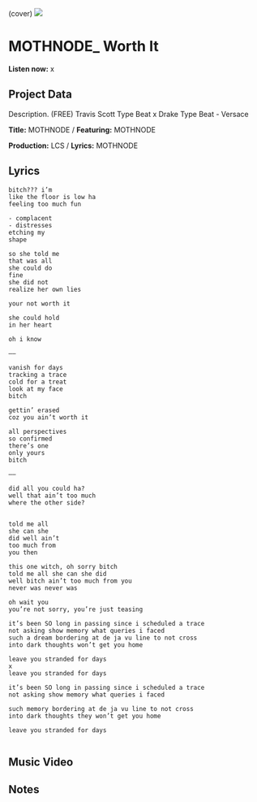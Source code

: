 (cover) ![](57175019_319474918741616_8502199518755923887_n.jpg)

# MOTHNODE_ Worth It

**Listen now:** x

## Project Data

Description.
(FREE) Travis Scott Type Beat x Drake Type Beat - Versace

**Title:** MOTHNODE / **Featuring:** MOTHNODE

**Production:** LCS / **Lyrics:** MOTHNODE

## Lyrics

```
bitch??? i’m
like the floor is low ha
feeling too much fun

- complacent
- distresses
etching my 
shape

so she told me 
that was all
she could do
fine 
she did not 
realize her own lies

your not worth it

she could hold
in her heart

oh i know

——

vanish for days
tracking a trace
cold for a treat
look at my face
bitch 

gettin’ erased
coz you ain’t worth it

all perspectives
so confirmed
there’s one
only yours 
bitch

——

did all you could ha?
well that ain’t too much
where the other side?


told me all 
she can she
did well ain’t
too much from
you then

this one witch, oh sorry bitch
told me all she can she did
well bitch ain’t too much from you
never was never was

oh wait you 
you’re not sorry, you’re just teasing

it’s been SO long in passing since i scheduled a trace
not asking show memory what queries i faced
such a dream bordering at de ja vu line to not cross
into dark thoughts won’t get you home 

leave you stranded for days
x
leave you stranded for days

it’s been SO long in passing since i scheduled a trace
not asking show memory what queries i faced

such memory bordering at de ja vu line to not cross
into dark thoughts they won’t get you home 

leave you stranded for days


```

## Music Video


## Notes

